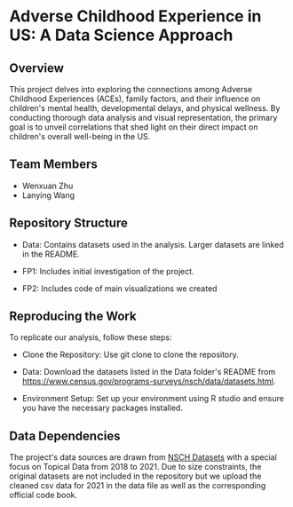 # Adverse Childhood Experience in US: A Data Science Approach

## Overview
This project delves into exploring the connections among Adverse Childhood Experiences (ACEs), family factors, and their influence on children's mental health, developmental delays, and physical wellness. By conducting thorough data analysis and visual representation, the primary goal is to unveil correlations that shed light on their direct impact on children's overall well-being in the US.

## Team Members
- Wenxuan Zhu
- Lanying Wang

## Repository Structure
- Data: Contains datasets used in the analysis. Larger datasets are linked in the README.

- FP1: Includes initial investigation of the project.

- FP2: Includes code of main visualizations we created


## Reproducing the Work
To replicate our analysis, follow these steps:
- Clone the Repository: Use git clone to clone the repository.

- Data: Download the datasets listed in the Data folder's README from https://www.census.gov/programs-surveys/nsch/data/datasets.html.

- Environment Setup: Set up your environment using R studio and ensure you have the necessary packages installed.

## Data Dependencies
The project's data sources are drawn from [NSCH Datasets](https://www.census.gov/programs-surveys/nsch/data/datasets.html) with a special focus on Topical Data from 2018 to 2021. Due to size constraints, the original datasets are not included in the repository but we upload the cleaned csv data for 2021 in the data file as well as the corresponding official code book.



